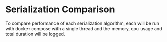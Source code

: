 # Serialization Comparison

To compare performance of each serialization algorithm, each will be run with docker compose with a single thread and the memory, cpu usage and total duration will be logged.
